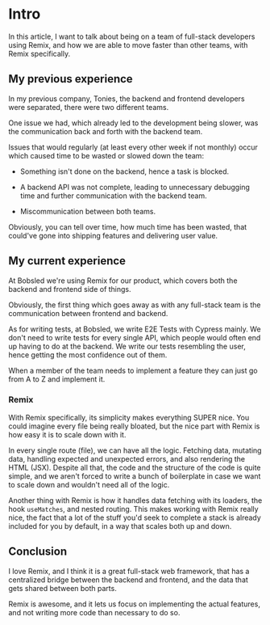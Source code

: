 # Intro

In this article, I want to talk about being on a team of full-stack developers using Remix, and how we are able to move faster than other teams, with Remix specifically.

## My previous experience

In my previous company, Tonies, the backend and frontend developers were separated, there were two different teams.

One issue we had, which already led to the development being slower, was the communication back and forth with the backend team.

Issues that would regularly (at least every other week if not monthly) occur which caused time to be wasted or slowed down the team:

- Something isn't done on the backend, hence a task is blocked.

- A backend API was not complete, leading to unnecessary debugging time and further communication with the backend team.

- Miscommunication between both teams.

Obviously, you can tell over time, how much time has been wasted, that could've gone into shipping features and delivering user value.

## My current experience

At Bobsled we're using Remix for our product, which covers both the backend and frontend side of things.

Obviously, the first thing which goes away as with any full-stack team is the communication between frontend and backend.

As for writing tests, at Bobsled, we write E2E Tests with Cypress mainly. We don't need to write tests for every single API, which people would often end up having to do at the backend. We write our tests resembling the user, hence getting the most confidence out of them.

When a member of the team needs to implement a feature they can just go from A to Z and implement it.

### Remix

With Remix specifically, its simplicity makes everything SUPER nice. You could imagine every file being really bloated, but the nice part with Remix is how easy it is to scale down with it.

In every single route (file), we can have all the logic. Fetching data, mutating data, handling expected and unexpected errors, and also rendering the HTML (JSX). Despite all that, the code and the structure of the code is quite simple, and we aren't forced to write a bunch of boilerplate in case we want to scale down and wouldn't need all of the logic.

Another thing with Remix is how it handles data fetching with its loaders, the hook `useMatches`, and nested routing. This makes working with Remix really nice, the fact that a lot of the stuff you'd seek to complete a stack is already included for you by default, in a way that scales both up and down.

## Conclusion

I love Remix, and I think it is a great full-stack web framework, that has a centralized bridge between the backend and frontend, and the data that gets shared between both parts.

Remix is awesome, and it lets us focus on implementing the actual features, and not writing more code than necessary to do so.
